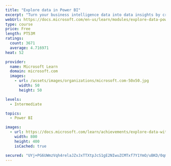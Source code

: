 ```yaml
---
title: "Explore data in Power BI"
excerpt: "Turn your business intelligence data into data insights by creating and configuring Power BI dashboards."
webUrl: https://docs.microsoft.com/en-us/learn/modules/explore-data-power-bi/
type: course
price: Free
length: PT53M
ratings:
  count: 3671
  average: 4.716971
heat: 52

provider:
  name: Microsoft Learn
  domain: microsoft.com
  images:
    - url: /assets/images/organizations/microsoft.com-50x50.jpg
      width: 50
      height: 50

levels:
  - Intermediate

topics:
  - Power BI

images:
  - url: https://docs.microsoft.com/learn/achievements/explore-data-with-power-bi-desktop-social.png
    width: 800
    height: 400
    isCached: true

secured: "UYj+PG6UWmzVqh4relaJZvJxTTXtpJcS1gE2NIwuZCMTxf7Y1YmO/uBKD/0qmR6La6kxhrvSloeF/5vozajHkFD/MUunCFQrp1vMGLOYZ1Zw8EbV6g9zoAJIUBB6hhGfzBcMKh8fMav8nm+ofzjxm6Omtwb6xmK+tUuzHyPm0PD7texXDTc3I02tXv22YItML4019WIu32bRkcYud2PAT5FqJiybLdnZe2YUSnLoly1cD7goETzCeBlN3Wo6wY2nlhPpNPKkEFhIpn8NCvbjAO9vSJmNVVGPUbfvVpHWRDDN9Hc9gh6Mm9PhWVuVlqayotFVzBVzEjj7b6Um3+QjRwGFo65xf5WDi/22l+RWLmH/OLuvK+/qn087qV4D1jzf9anRBiAEVB3UKKni/8m/0tpWnsxz6ZZCJqmvlXZStQI=;CoEJutOsg9RDLlYtLgNI+w=="
---
```


